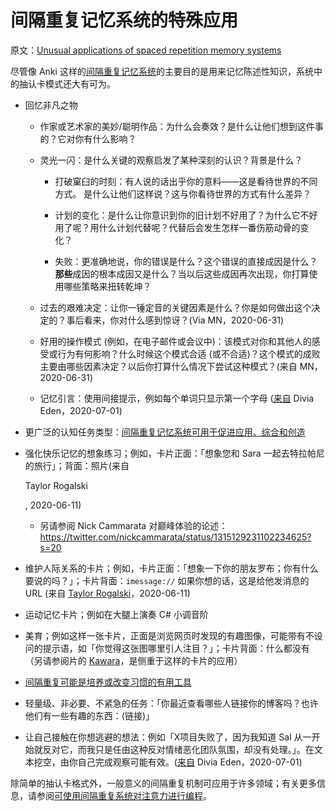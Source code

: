 # 间隔重复记忆系统的特殊应用

原文：[Unusual applications of spaced repetition memory systems](https://notes.andymatuschak.org/zrs5GnK6DEm1NcajMfqJ1n93PZwSHCEP9Drt)

尽管像 Anki 这样的[间隔重复记忆系统](https://notes.andymatuschak.org/z4eXdSMJFv2qVGXSUEKH4vdcHBrLHcFY1ZGfC)的主要目的是用来记忆陈述性知识，系统中的抽认卡模式还大有可为。

- 回忆非凡之物

    - 作家或艺术家的美妙/聪明作品：为什么会奏效？是什么让他们想到这件事的？它对你有什么影响？

  - 灵光一闪：是什么关键的观察启发了某种深刻的认识？背景是什么？

    - 打破窠臼的时刻：有人说的话出乎你的意料——这是看待世界的不同方式。 是什么让他们这样说？这与你看待世界的方式有什么差异？

    - 计划的变化：是什么让你意识到你的旧计划不好用了？为什么它不好用了呢？用什么计划代替呢？代替后会发生怎样一番伤筋动骨的变化？

    - 失败：更准确地说，你的错误是什么？这个错误的直接成因是什么？**那些**成因的根本成因又是什么？当以后这些成因再次出现，你打算使用哪些策略来扭转乾坤？

   - 过去的艰难决定：让你一锤定音的关键因素是什么？你是如何做出这个决定的？事后看来，你对什么感到惊讶？(Via MN，2020-06-31)

   - 好用的操作模式 (例如，在电子邮件或会议中)：该模式对你和其他人的感受或行为有何影响？什么时候这个模式合适 (或不合适)？这个模式的成败主要由哪些因素决定？以后你打算什么情况下尝试这种模式？(来自 MN，2020-06-31)

   - 记忆引言：使用间接提示，例如每个单词只显示第一个字母 ([来自](https://twitter.com/diviacaroline/status/1278512057550172160) Divia Eden，2020-07-01)

- 更广泛的认知任务类型：[间隔重复记忆系统可用于促进应用、综合和创造](https://notes.andymatuschak.org/zE8PK4UUAAWK6LEcmr8jja8JdxpUxcf1FUCX)

- 强化快乐记忆的想象练习；例如，卡片正面：「想象您和 Sara 一起去特拉帕尼的旅行」；背面：照片(来自

  Taylor Rogalski

  , 2020-06-11)

  - 另请参阅 Nick Cammarata 对巅峰体验的论述：https://twitter.com/nickcammarata/status/1315129231102234625?s=20

- 维护人际关系的卡片；例如，卡片正面：「想象一下你的朋友罗布；你有什么要说的吗？」；卡片背面：`imessage://` 如果你想的话，这是给他发消息的 URL (来自 [Taylor Rogalski](https://notes.andymatuschak.org/zrjLsApqpVzqJyxduDndjh5MUFfuGHhpXoF)，2020-06-11)

- 运动记忆卡片；例如在大腿上演奏 C# 小调音阶

- 美育；例如这样一张卡片，正面是浏览网页时发现的有趣图像，可能带有不设问的提示语，如「你觉得这张图哪里引人注目？」；卡片背面：什么都没有（另请参阅片的 [Kawara](https://notes.andymatuschak.org/zaCrNq4cnLVRueeCg9PFKTi6VVbN7RGY3LF)，是侧重于这样的卡片的应用）

- [间隔重复可能是培养或改变习惯的有用工具](https://notes.andymatuschak.org/z249N76MhdBzDfrwMnqP6jEsTv6Z8u2kJrp8)

- 轻量级、非必要、不紧急的任务：「你最近查看哪些人链接你的博客吗？也许他们有一些有趣的东西：(链接)」

- 让自己接触在你想逃避的想法：例如「X项目失败了，因为我知道 Sal 从一开始就反对它，而我只是任由这种反对情绪恶化团队氛围，却没有处理。」。在文本挖空，由你自己完成观察可能有效。([来自](https://t.co/MQ3En5LZJH) Divia Eden，2020-07-01)

除简单的抽认卡格式外，一般意义的间隔重复机制可应用于许多领域；有关更多信息，请参阅[可使用间隔重复系统对注意力进行编程](https://notes.andymatuschak.org/z2gqazXUkf9qyFjMQg4W3dw6yegnAJszvDywN)。